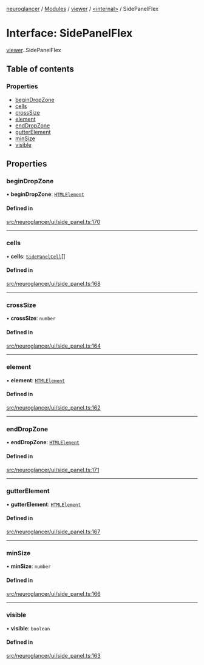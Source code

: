 [neuroglancer](../README.md) / [Modules](../modules.md) / [viewer](../modules/viewer.md) / [<internal\>](../modules/viewer._internal_.md) / SidePanelFlex

# Interface: SidePanelFlex

[viewer](../modules/viewer.md).[<internal>](../modules/viewer._internal_.md).SidePanelFlex

## Table of contents

### Properties

- [beginDropZone](viewer._internal_.SidePanelFlex.md#begindropzone)
- [cells](viewer._internal_.SidePanelFlex.md#cells)
- [crossSize](viewer._internal_.SidePanelFlex.md#crosssize)
- [element](viewer._internal_.SidePanelFlex.md#element)
- [endDropZone](viewer._internal_.SidePanelFlex.md#enddropzone)
- [gutterElement](viewer._internal_.SidePanelFlex.md#gutterelement)
- [minSize](viewer._internal_.SidePanelFlex.md#minsize)
- [visible](viewer._internal_.SidePanelFlex.md#visible)

## Properties

### beginDropZone

• **beginDropZone**: [`HTMLElement`](../modules/axes_lines._internal_.md#htmlelement)

#### Defined in

[src/neuroglancer/ui/side_panel.ts:170](https://github.com/ActiveBrainAtlas2/neuroglancer/blob/540617bc/src/neuroglancer/ui/side_panel.ts#L170)

___

### cells

• **cells**: [`SidePanelCell`](viewer._internal_.SidePanelCell.md)[]

#### Defined in

[src/neuroglancer/ui/side_panel.ts:168](https://github.com/ActiveBrainAtlas2/neuroglancer/blob/540617bc/src/neuroglancer/ui/side_panel.ts#L168)

___

### crossSize

• **crossSize**: `number`

#### Defined in

[src/neuroglancer/ui/side_panel.ts:164](https://github.com/ActiveBrainAtlas2/neuroglancer/blob/540617bc/src/neuroglancer/ui/side_panel.ts#L164)

___

### element

• **element**: [`HTMLElement`](../modules/axes_lines._internal_.md#htmlelement)

#### Defined in

[src/neuroglancer/ui/side_panel.ts:162](https://github.com/ActiveBrainAtlas2/neuroglancer/blob/540617bc/src/neuroglancer/ui/side_panel.ts#L162)

___

### endDropZone

• **endDropZone**: [`HTMLElement`](../modules/axes_lines._internal_.md#htmlelement)

#### Defined in

[src/neuroglancer/ui/side_panel.ts:171](https://github.com/ActiveBrainAtlas2/neuroglancer/blob/540617bc/src/neuroglancer/ui/side_panel.ts#L171)

___

### gutterElement

• **gutterElement**: [`HTMLElement`](../modules/axes_lines._internal_.md#htmlelement)

#### Defined in

[src/neuroglancer/ui/side_panel.ts:167](https://github.com/ActiveBrainAtlas2/neuroglancer/blob/540617bc/src/neuroglancer/ui/side_panel.ts#L167)

___

### minSize

• **minSize**: `number`

#### Defined in

[src/neuroglancer/ui/side_panel.ts:166](https://github.com/ActiveBrainAtlas2/neuroglancer/blob/540617bc/src/neuroglancer/ui/side_panel.ts#L166)

___

### visible

• **visible**: `boolean`

#### Defined in

[src/neuroglancer/ui/side_panel.ts:163](https://github.com/ActiveBrainAtlas2/neuroglancer/blob/540617bc/src/neuroglancer/ui/side_panel.ts#L163)
